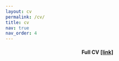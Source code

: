 ```yaml
---
layout: cv
permalink: /cv/
title: cv
nav: true
nav_order: 4
---
```


<div class="publications">

  <div style="text-align: center; margin:20px;">
    <h4>Full CV <a href="https://drive.google.com/file/d/1Jq2tYt0tzTZtMJ64gGB8fCWOnNnKnHMS/view?usp=sharing">[link]</a></h4>
  </div>

</div>